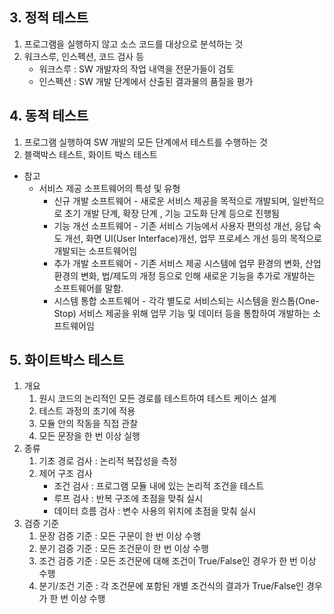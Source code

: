 ## 3. 정적 테스트
1. 프로그램을 실행하지 않고 소스 코드를 대상으로 분석하는 것
2. 워크스루, 인스펙션, 코드 검사 등
   - 워크스루 : SW 개발자의 작업 내역을 전문가들이 검토
   - 인스펙션 : SW 개발 단계에서 산출된 결과물의 품질을 평가
## 4. 동적 테스트
1. 프로그램 실행하여 SW 개발의 모든 단계에서 테스트를 수행하는 것
2. 블랙박스 테스트, 화이트 박스 테스트
* 참고
  * 서비스 제공 소프트웨어의 특성 및 유형
    * 신규 개발 소프트웨어 - 새로운 서비스 제공을 목적으로 개발되며, 일반적으로 초기 개발 단계, 확장 단계 , 기능 고도화 단계 등으로 진행됨
    * 기능 개선 소프트웨어 - 기존 서비스 기능에서 사용자 편의성 개선, 응답 속도 개선, 화면 UI(User Interface)개선, 업무 프로세스 개선 등의 목적으로 개발되는 소프트웨어임
    * 추가 개발 소프트웨어 - 기존 서비스 제공 시스템에 업무 환경의 변화, 산업 환경의 변화, 법/제도의 개정 등으로 인해 새로운 기능을 추가로 개발하는 소프트웨어를 말함.
    * 시스템 통합 소프트웨어 - 각각 별도로 서비스되는 시스템을 원스톱(One-Stop) 서비스 제공을 위해 업무 기능 및 데이터 등을 통합하여 개발하는 소프트웨어임
## 5. 화이트박스 테스트
1. 개요
   1. 원시 코드의 논리적인 모든 경로를 테스트하여 테스트 케이스 설계
   2. 테스트 과정의 초기에 적용
   3. 모듈 안의 작동을 직접 관찰
   4. 모든 문장을 한 번 이상 실행
2. 종류
   1. 기초 경로 검사 : 논리적 복잡성을 측정
   2. 제어 구조 검사
      - 조건 검사 : 프로그램 모듈 내에 있는 논리적 조건을 테스트
      - 루프 검사 : 반복 구조에 초점을 맞춰 실시
      - 데이터 흐름 검사 : 변수 사용의 위치에 초점을 맞춰 실시
3. 검증 기준
   1. 문장 검증 기준 : 모든 구문이 한 번 이상 수행
   2. 분기 검증 기준 : 모든 조건문이 한 번 이상 수행
   3. 조건 검증 기준 : 모든 조건문에 대해 조건이 True/False인 경우가 한 번 이상 수행
   4. 분기/조건 기준 : 각 조건문에 포함된 개별 조건식의 결과가 True/False인 경우가 한 번 이상 수행